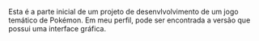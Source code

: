 Esta é a parte inicial de um projeto de desenvlvolvimento de um jogo temático de Pokémon. Em meu perfil, pode ser encontrada a versão que possui uma interface gráfica.
